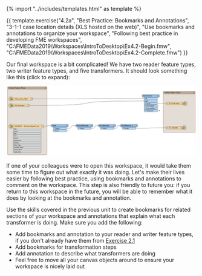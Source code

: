 {% import "../includes/templates.html" as template %}

{{ template.exercise("4.2a",
               "Best Practice: Bookmarks and Annotations",
               "3-1-1 case location details (XLS hosted on the web)",
               "Use bookmarks and annotations to organize your workspace",
               "Following best practice in developing FME workspaces",
               "C:\\FMEData2019\\Workspaces\\IntroToDesktop\\Ex4.2-Begin.fmw",
               "C:\\FMEData2019\\Workspaces\\IntroToDesktop\\Ex4.2-Complete.fmw")
}}

Our final workspace is a bit complicated! We have two reader feature types, two writer feature types, and five transformers. It should look something like this (click to expand):

![](./Images/final-workspace-unorganized.png)

If one of your colleagues were to open this workspace, it would take them some time to figure out what exactly it was doing. Let's make their lives easier by following best practice, using bookmarks and annotations to comment on the workspace. This step is also friendly to future you: if you return to this workspace in the future, you will be able to remember what it does by looking at the bookmarks and annotation.

Use the skills covered in the previous unit to create bookmarks for related sections of your workspace and annotations that explain what each transformer is doing. Make sure you add the following:

- Add bookmarks and annotation to your reader and writer feature types, if you don't already have them from [Exercise 2.1](../2.translations/2.03.ex2.1.md)
- Add bookmarks for transformation steps
- Add annotation to describe what transformers are doing
- Feel free to move all your canvas objects around to ensure your workspace is nicely laid out
